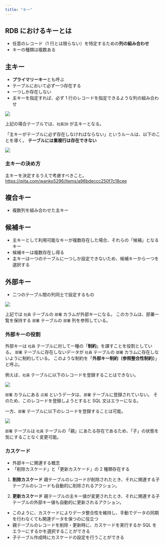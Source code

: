 ```yaml
---
title: "キー"
---
```


## RDB におけるキーとは

- 任意のレコード（1 行とは限らない）を特定するための**列の組み合わせ**
- キーの種類は複数ある

## 主キー

- **プライマリーキー**とも呼ぶ
- テーブルにおいて必ず一つ存在する
- 一つしか存在しない
- 主キーを指定すれば、必ず 1 行のレコードを指定できるような列の組み合わせ

![](https://storage.googleapis.com/zenn-user-upload/cd7a8064809e-20230910.png)

上記の場合テーブルでは、`社員ID` が主キーとなる。

「主キーがテーブルに必ず存在しなければならない」というルールは、以下のことを導く。
**テーブルには重複行は存在できない**

![](https://storage.googleapis.com/zenn-user-upload/11b99240b845-20230910.png)

### 主キーの決め方

主キーを決定するうえで考慮すべきこと。
https://qiita.com/wanko5296/items/a96bdeccc250f7c18cee

## 複合キー

- 複数列を組み合わせた主キー

## 候補キー

- 主キーとして利用可能なキーが複数存在した場合、それらの「候補」となるキー
- 候補キーは複数存在し得る
- 主キーは一つのテーブルに一つしか設定できないため、候補キーから一つを選択する

## 外部キー

- 二つのテーブル間の列同士で設定するもの

![](https://storage.googleapis.com/zenn-user-upload/b240eb38fba7-20230910.png)

上記では `社員` テーブルの `部署` カラムが外部キーになる。
このカラムは、部署一覧を保持する `部署` テーブルの `部署` 列を参照している。

### 外部キーの役割

外部キーは `社員` テーブルに対して一種の「**制約**」を課すことを役割としている。
`部署` テーブルに存在しないデータが `社員` テーブルの `部署` カラムに存在しないように制約している。
このような制約を「**外部キー制約（参照整合性制約）**」と呼ぶ。

例えば、`社員` テーブルに以下のレコードを登録することはできない。

![](https://storage.googleapis.com/zenn-user-upload/78b8db22cb9d-20230910.png)

`部署` カラムにある `広報` というデータは、`部署` テーブルに登録されていない。
そのため、このレコードを登録しようとすると SQL 文はエラーになる。

一方、`部署` テーブルに以下のレコードを登録することは可能。

![](https://storage.googleapis.com/zenn-user-upload/db3e4090a77f-20230910.png)

`部署` テーブルは `社員` テーブルの「親」にあたる存在であるため、「子」の状態を気にすることなく変更可能。

### カスケード

- 外部キーに関連する概念
- 「削除カスケード」と「更新カスケード」の 2 種類存在する

1. **削除カスケード**
   親テーブルのレコードが削除されたとき、それに関連する子テーブルのレコードも自動的に削除されるアクション。

2. **更新カスケード**
   親テーブルの主キー値が変更されたとき、それに関連する子テーブルの外部キー値も自動的に更新されるアクション。

- このように、カスケードによりデータ整合性を維持し、手動でデータの同期を行わなくても関連データを保つのに役立つ
- 親テーブルのレコードを削除・更新時に、カスケードを実行するか SQL をエラーにするかを選択することができる
- 子テーブル作成時にカスケードの設定を行うことができる
